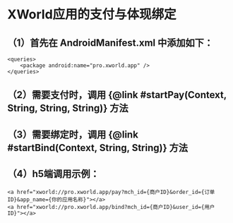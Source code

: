 # XWorld应用的支付与体现绑定
## （1）首先在 AndroidManifest.xml 中添加如下：
    <queries>
        <package android:name="pro.xworld.app" />
    </queries>

## （2）需要支付时，调用 {@link #startPay(Context, String, String, String)} 方法
## （3）需要绑定时，调用 {@link #startBind(Context, String, String)} 方法
## （4）h5端调用示例：
    <a href="xworld://pro.xworld.app/pay?mch_id={商户ID}&order_id={订单ID}&app_name={你的应用名称}"></a>
    <a href="xworld://pro.xworld.app/bind?mch_id={商户ID}&user_id={用户ID}"></a>
